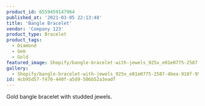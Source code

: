 ```yaml
---
product_id: 6559459147964
published_at: '2021-03-05 22:13:48'
title: 'Bangle Bracelet'
vendor: 'Company 123'
product_type: Bracelet
product_tags:
  - Diamond
  - Gem
  - Gold
featured_image: Shopify/bangle-bracelet-with-jewels_925x_e01e0775-2587-4bea-910f-95a48c8466fc.jpg
gallery:
  - Shopify/bangle-bracelet-with-jewels_925x_e01e0775-2587-4bea-910f-95a48c8466fc-1614983825.jpg
id: 4cb95d57-f470-440f-a5d9-506b52a3eadf
---
```

<p>Gold bangle bracelet with studded jewels.</p>